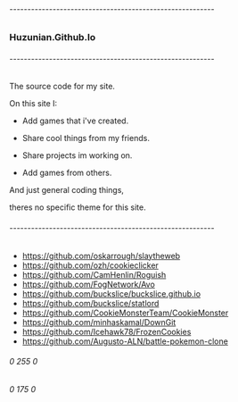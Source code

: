 ######  ---------------------------------------------------------

### Huzunian.Github.Io

######  ---------------------------------------------------------


The source code for my site.

On this site I:

- Add games that i've created.

- Share cool things from my friends.

- Share projects im working on.

- Add games from others.

And just general coding things,

theres no specific theme for this site.

###### ---------------------------------------------------------

- https://github.com/oskarrough/slaytheweb
- https://github.com/ozh/cookieclicker
- https://github.com/CamHenlin/Roguish
- https://github.com/FogNetwork/Avo
- https://github.com/buckslice/buckslice.github.io
- https://github.com/buckslice/statlord
- https://github.com/CookieMonsterTeam/CookieMonster
- https://github.com/minhaskamal/DownGit
- https://github.com/Icehawk78/FrozenCookies
- https://github.com/Augusto-ALN/battle-pokemon-clone

###### 0 255 0
###### 0 175 0
